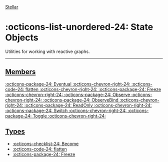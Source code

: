 <div class="stellardoc-api-breadcrumbs">
<a href="../">Stellar</a>
</div>

<h1 class="stellardoc-api-header" markdown>
<span class="stellardoc-api-icon" markdown>:octicons-list-unordered-24:</span>
<span class="stellardoc-api-name">State Objects</span>
</h1>

Utilities for working with reactive graphs.

---

<div class="grid" markdown>

<div class="stellardoc-api-section" markdown>

## [Members](members/index.md)

<a href="./members/eventual">
	<span class="stellardoc-api-icon" markdown>:octicons-package-24:</span>
	<span class="stellardoc-api-name">Eventual</span>
	<span class="stellardoc-api-section-arrow" markdown>:octicons-chevron-right-24:</span>
</a>

<a href="./members/flatten">
	<span class="stellardoc-api-icon" markdown>:octicons-code-24:</span>
	<span class="stellardoc-api-name">flatten</span>
	<span class="stellardoc-api-section-arrow" markdown>:octicons-chevron-right-24:</span>
</a>

<a href="./members/freeze">
	<span class="stellardoc-api-icon" markdown>:octicons-package-24:</span>
	<span class="stellardoc-api-name">Freeze</span>
	<span class="stellardoc-api-section-arrow" markdown>:octicons-chevron-right-24:</span>
</a>

<a href="./members/observe">
	<span class="stellardoc-api-icon" markdown>:octicons-package-24:</span>
	<span class="stellardoc-api-name">Observe</span>
	<span class="stellardoc-api-section-arrow" markdown>:octicons-chevron-right-24:</span>
</a>

<a href="./members/observe-bind">
	<span class="stellardoc-api-icon" markdown>:octicons-package-24:</span>
	<span class="stellardoc-api-name">ObserveBind</span>
	<span class="stellardoc-api-section-arrow" markdown>:octicons-chevron-right-24:</span>
</a>

<a href="./members/read-only">
	<span class="stellardoc-api-icon" markdown>:octicons-package-24:</span>
	<span class="stellardoc-api-name">ReadOnly</span>
	<span class="stellardoc-api-section-arrow" markdown>:octicons-chevron-right-24:</span>
</a>

<a href="./members/switch">
	<span class="stellardoc-api-icon" markdown>:octicons-package-24:</span>
	<span class="stellardoc-api-name">Switch</span>
	<span class="stellardoc-api-section-arrow" markdown>:octicons-chevron-right-24:</span>
</a>

<a href="./members/toggle">
	<span class="stellardoc-api-icon" markdown>:octicons-package-24:</span>
	<span class="stellardoc-api-name">Toggle</span>
	<span class="stellardoc-api-section-arrow" markdown>:octicons-chevron-right-24:</span>
</a>

</div>

<div class="stellardoc-api-section" markdown>

## [Types](./members/)

- [:octicons-checklist-24: Become](./members/eventual.md)
- [:octicons-code-24: flatten](./members/flatten.md)
- [:octicons-package-24: Freeze](./members/Freeze.md)

</div>

</div>
